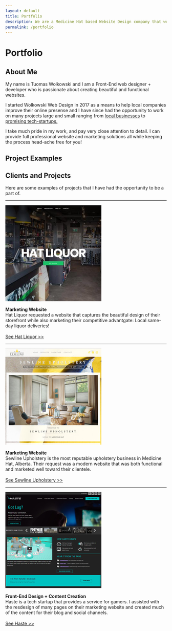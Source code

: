 ```yaml
---
layout: default
title: Portfolio
description: We are a Medicine Hat based Website Design company that works with clients on projects large and small internationally. See our portfolio today!
permalink: /portfolio
---
```

<div class="scroll scroll-portfolio-first">
	<h1>Portfolio</h1>
    <a href="#scrolled" class="scroll-down">
        <i class="fas fa-angle-down"></i>
    </a>
</div>
<div class="scroll scroll-block" id="scrolled">
				<div class="content">
				<h2>About Me</h2>
				<p>My name is Tuomas Wolkowski and I am a Front-End web designer + developer who is passionate about creating beautiful and functional websites.</p>
				<p>I started Wolkowski Web Design in 2017 as a means to help local companies improve their online presense and I have since had the opportunity to work on many projects large and small ranging from <a href="#projects" onclick="return false;">local businesses</a> to <a href="#projects">promising tech-startups.</a></p> <p>	I take much pride in my work, and pay very close attention to detail. I can provide full professional website and marketing solutions all while keeping the process head-ache free for you!</p> 
</div> 
</div> 

<div class="scroll scroll-portfolio-second" id="projects">
	<h2 id="large-text">Project Examples</h2>
</div>

<div class="scroll scroll-block">
	<div class="content">
	<h2>Clients and Projects</h2>
	<p>Here are some examples of projects that I have had the opportunity to be a part of.</p>
</div>
	<div class="clients">
					<div class="box">
									<hr>
									<a target="_blank" href="https://www.hatliquor.ca">
													<img src="/assets/images/ww-hatliquor.jpg"></a>
									<p><strong>Marketing Website</strong><br>Hat Liquor requested a website that captures the beautiful design of their storefront while also marketing their competitive advantgate: Local same-day liquor deliveries!<br><br><a target="_blank" href="https://www.hatliquor.ca">See Hat Liquor >></a></p>
					</div>
					<div class="box">
									<hr>
									<a target="_blank" href="https://www.sewline.ca"><img src="/assets/images/ww-sewline.jpg"></a>
								 	<p><strong>Marketing Website</strong><br>Sewline Upholstery is the most reputable upholstery business in Medicine Hat, Alberta. Their request was a modern website that was both functional and marketed well toward their clientele.<br><br><a target="_blank" href="https://www.sewline.ca">See Sewline Upholstery >></a></p> 
					</div>
		<div class="box">
						<hr>
										<a target="_blank" href="https://haste.net">
										<img src="/assets/images/ww-haste.jpg"></a>
			<p><strong>Front-End Design + Content Creation</strong><br>Haste is a tech startup that provides a service for gamers. I assisted with the resdesign of many pages on their marketing website and created much of the content for their blog and social channels.<br><br><a target="_blank" href="https://haste.net">See Haste >></a></p>
		</div>
</div>
</div>

